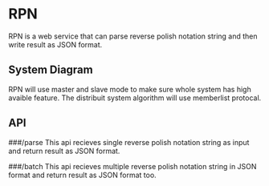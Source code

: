 # RPN
RPN is a web service that can parse reverse polish notation string and then write result as JSON format.

## System Diagram
RPN will use master and slave mode to make sure whole system has high avaible feature. The distribuit system algorithm will use memberlist protocal. 

## API
###/parse
This api recieves single reverse polish notation string as input and return result as JSON format.

###/batch
This api recieves multiple reverse polish notation string in JSON format and return result as JSON format too.
